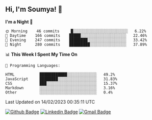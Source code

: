 ## Hi, I'm Soumya! 👋

<!--START_SECTION:waka-->
**I'm a Night 🦉** 

```text
🌞 Morning    46 commits     █░░░░░░░░░░░░░░░░░░░░░░░░   6.22% 
🌆 Daytime    166 commits    █████░░░░░░░░░░░░░░░░░░░░   22.46% 
🌃 Evening    247 commits    ████████░░░░░░░░░░░░░░░░░   33.42% 
🌙 Night      280 commits    █████████░░░░░░░░░░░░░░░░   37.89%

```


📊 **This Week I Spent My Time On** 

```text
💬 Programming Languages: 

HTML           ████████████░░░░░░░░░░░░░   49.2% 
JavaScript     ████████░░░░░░░░░░░░░░░░░   31.83% 
CSS            ███░░░░░░░░░░░░░░░░░░░░░░   15.37% 
Markdown       ░░░░░░░░░░░░░░░░░░░░░░░░░   3.16% 
Other          ░░░░░░░░░░░░░░░░░░░░░░░░░   0.4%
```


 Last Updated on 14/02/2023 00:35:11 UTC
<!--END_SECTION:waka-->

[![Github Badge](https://img.shields.io/badge/-rubyruins-grey?style=for-the-badge&logo=github&logoColor=white&link=https://github.com/rubyruins/)](https://www.github.com/rubyruins/) 
[![Linkedin Badge](https://img.shields.io/badge/-Soumya%20Parekh-0072b1?style=for-the-badge&logo=Linkedin&logoColor=white&link=https://www.linkedin.com/in/Soumya-Parekh/)](https://www.linkedin.com/in/Soumya-Parekh/) 
[![Gmail Badge](https://img.shields.io/badge/-soumyaparekh.me@gmail.com-c14438?style=for-the-badge&logo=Gmail&logoColor=white&link=mailto:soumyaparekh.me@gmail.com)](mailto:soumyaparekh.me@gmail.com) 

